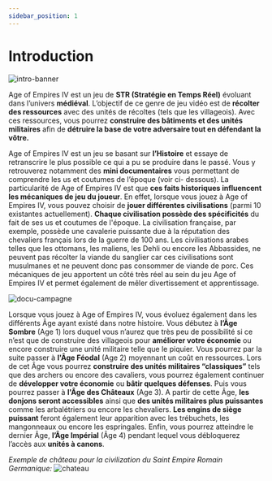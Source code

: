 ```yaml
---
sidebar_position: 1
---
```


# Introduction

![intro-banner](/img/guide/intro-banner.jpg)

Age of Empires IV est un jeu de **STR (Stratégie en Temps Réel)** évoluant dans l’univers **médiéval**. L’objectif de ce genre de jeu vidéo est de **récolter des ressources** avec des unités de récoltes (tels que les villageois). Avec ces ressources, vous pourrez **construire des bâtiments et des unités militaires** afin de **détruire la base de votre adversaire tout en défendant la vôtre.** 

Age of Empires IV est un jeu se basant sur **l’Histoire** et essaye de retranscrire le plus possible ce qui a pu se produire dans le passé. Vous y retrouverez notamment des **mini documentaires** vous permettant de comprendre les us et coutumes de l’époque (voir ci- dessous). La particularité de Age of Empires IV est que **ces faits historiques influencent les mécaniques de jeu du joueur**. En effet, lorsque vous jouez à Age of Empires IV, vous pouvez choisir de **jouer différentes civilisations** (parmi 10 existantes actuellement). **Chaque civilisation possède des spécificités** du fait de ses us et coutumes de l'époque. La civilisation française, par exemple, possède une cavalerie puissante due à la réputation des chevaliers français lors de la guerre de 100 ans. Les civilisations arabes telles que les ottomans, les maliens, les Dehli ou encore les Abbassides, ne peuvent pas récolter la viande du sanglier car ces civilisations sont musulmanes et ne peuvent donc pas consommer de viande de porc. Ces mécaniques de jeu apportent un côté très réel au sein du jeu Age of Empires IV et permet également de mêler divertissement et apprentissage.

![docu-campagne](/img/guide/documentaire.png)

Lorsque vous jouez à Age of Empires IV, vous évoluez également dans les différents Âge ayant existé dans notre histoire. Vous débutez à **l’Âge Sombre** (Age 1) lors duquel vous n’aurez que très peu de possibilité si ce n’est que de construire des villageois pour **améliorer votre économie** ou encore construire une unité militaire telle que le piquier. Vous pourrez par la suite passer à **l'Âge Féodal** (Age 2) moyennant un coût en ressources. Lors de cet Âge vous pourrez **construire des unités militaires “classiques”** tels que des archers ou encore des cavaliers, vous pourrez également continuer de **développer votre économie** ou **bâtir quelques défenses**. Puis vous pourrez passer à **l'Âge des Châteaux** (Age 3). A partir de cette Âge, **les donjons seront accessibles** ainsi que **des unités militaires plus puissantes** comme les arbalétriers ou encore les chevaliers. **Les engins de siège puissant** feront également leur apparition avec les trébuchets, les mangonneaux ou encore les espringales. Enfin, vous pourrez atteindre le dernier Âge, **l’Âge Impérial** (Âge 4) pendant lequel vous débloquerez l’accès aux **unités à canons**.

_Exemple de château pour la civilization du Saint Empire Romain Germanique:_
![chateau](/img/guide/hre-castle.png)